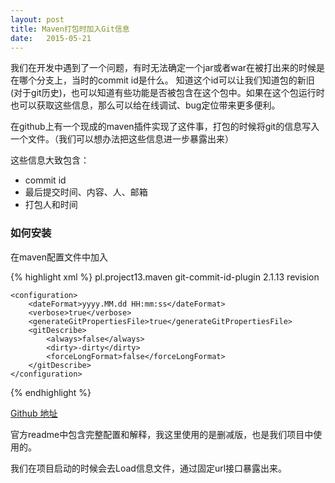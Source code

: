 ```yaml
---
layout: post
title: Maven打包时加入Git信息
date:   2015-05-21
---
```


我们在开发中遇到了一个问题，有时无法确定一个jar或者war在被打出来的时候是在哪个分支上，当时的commit id是什么。
知道这个id可以让我们知道包的新旧(对于git历史)，也可以知道有些功能是否被包含在这个包中。如果在这个包运行时也可以获取这些信息，那么可以给在线调试、bug定位带来更多便利。

在github上有一个现成的maven插件实现了这件事，打包的时候将git的信息写入一个文件。（我们可以想办法把这些信息进一步暴露出来）

这些信息大致包含：

* commit id
* 最后提交时间、内容、人、邮箱
* 打包人和时间

### 如何安装

在maven配置文件中加入

{% highlight xml %}
<plugin>
    <groupId>pl.project13.maven</groupId>
    <artifactId>git-commit-id-plugin</artifactId>
    <version>2.1.13</version>
    <executions>
        <execution>
            <goals>
                <goal>revision</goal>
            </goals>
        </execution>
    </executions>

    <configuration>
        <dateFormat>yyyy.MM.dd HH:mm:ss</dateFormat>
        <verbose>true</verbose>
        <generateGitPropertiesFile>true</generateGitPropertiesFile>
        <gitDescribe>
            <always>false</always>
            <dirty>-dirty</dirty>
            <forceLongFormat>false</forceLongFormat>
        </gitDescribe>
    </configuration>
</plugin>
{% endhighlight %}

[Github 地址](https://github.com/ktoso/maven-git-commit-id-plugin)

官方readme中包含完整配置和解释，我这里使用的是删减版，也是我们项目中使用的。

我们在项目启动的时候会去Load信息文件，通过固定url接口暴露出来。
